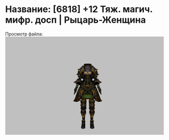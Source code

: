 # Название: [6818] +12 Тяж. магич. мифр. досп | Рыцарь-Женщина

Просмотр файла:
![p010023.png](p010023.png)